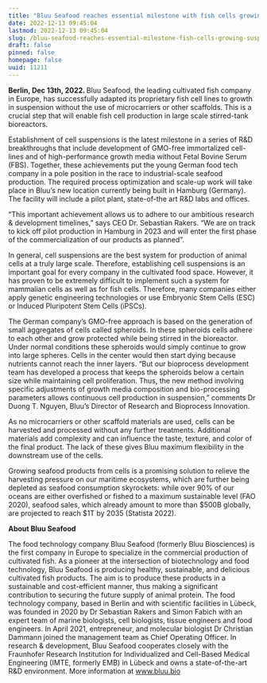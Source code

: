 ```yaml
---
title: "Bluu Seafood reaches essential milestone with fish cells growing in suspension"
date: 2022-12-13 09:45:04
lastmod: 2022-12-13 09:45:04
slug: /bluu-seafood-reaches-essential-milestone-fish-cells-growing-suspension
draft: false
pinned: false
homepage: false
uuid: 11211
---
```

<p><strong>Berlin, Dec 13th, 2022. </strong>Bluu Seafood, the leading cultivated fish company in Europe, has successfully adapted its proprietary fish cell lines to growth in suspension without the use of microcarriers or other scaffolds. This is a crucial step that will enable fish cell production in large scale stirred-tank bioreactors.</p>
<p>Establishment of cell suspensions is the latest milestone in a series of R&D breakthroughs that include development of GMO-free immortalized cell-lines and of high-performance growth media without Fetal Bovine Serum (FBS). Together, these achievements put the young German food tech company in a pole position in the race to industrial-scale seafood production. The required process optimization and scale-up work will take place in Bluu’s new location currently being built in Hamburg (Germany). The facility will include a pilot plant, state-of-the art R&D labs and offices.</p>
<p>“This important achievement allows us to adhere to our ambitious research & development timelines,” says CEO Dr. Sebastian Rakers. “We are on track to kick off pilot production in Hamburg in 2023 and will enter the first phase of the commercialization of our products as planned”.</p>
<p>In general, cell suspensions are the best system for production of animal cells at a truly large scale. Therefore, establishing cell suspensions is an important goal for every company in the cultivated food space. However, it has proven to be extremely difficult to implement such a system for mammalian cells as well as for fish cells. Therefore, many companies either apply genetic engineering technologies or use Embryonic Stem Cells (ESC) or Induced Pluripotent Stem Cells (iPSCs).</p>
<p>The German company’s GMO-free approach is based on the generation of small aggregates of cells called spheroids. In these spheroids cells adhere to each other and grow protected while being stirred in the bioreactor. Under normal conditions these spheroids would simply continue to grow into large spheres. Cells in the center would then start dying because nutrients cannot reach the inner layers. “But our bioprocess development team has developed a process that keeps the spheroids below a certain size while maintaining cell proliferation. Thus, the new method involving specific adjustments of growth media composition and bio-processing parameters allows continuous cell production in suspension,” comments Dr Duong T. Nguyen, Bluu’s Director of Research and Bioprocess Innovation.</p>
<p>As no microcarriers or other scaffold materials are used, cells can be harvested and processed without any further treatments. Additional materials add complexity and can influence the taste, texture, and color of the final product. The lack of these gives Bluu maximum flexibility in the downstream use of the cells.</p>
<p>Growing seafood products from cells is a promising solution to relieve the harvesting pressure on our maritime ecosystems, which are further being depleted as seafood consumption skyrockets: while over 90% of our oceans are either overfished or fished to a maximum sustainable level (FAO 2020), seafood sales, which already amount to more than $500B globally, are projected to reach $1T by 2035 (Statista 2022).</p>
<p><strong>About Bluu Seafood</strong></p>
<p>The food technology company Bluu Seafood (formerly Bluu Biosciences) is the first company in Europe to specialize in the commercial production of cultivated fish. As a pioneer at the intersection of biotechnology and food technology, Bluu Seafood is producing healthy, sustainable, and delicious cultivated fish products. The aim is to produce these products in a sustainable and cost-efficient manner, thus making a significant contribution to securing the future supply of animal protein. The food technology company, based in Berlin and with scientific facilities in Lübeck, was founded in 2020 by Dr Sebastian Rakers and Simon Fabich with an expert team of marine biologists, cell biologists, tissue engineers and food engineers. In April 2021, entrepreneur, and molecular biologist Dr Christian Dammann joined the management team as Chief Operating Officer. In research & development, Bluu Seafood cooperates closely with the Fraunhofer Research Institution for Individualized and Cell-Based Medical Engineering (IMTE, formerly EMB) in Lübeck and owns a state-of-the-art R&D environment. More information at <a href="http://www.bluu.bio">www.bluu.bio</a></p>
